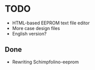 # TODO

* HTML-based EEPROM text file editor
* More case design files
* English version?

## Done

* Rewriting Schimpfolino-eeprom
